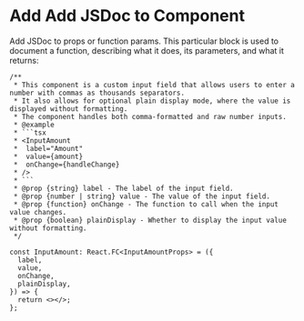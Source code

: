 # Add Add JSDoc to Component

Add JSDoc to props or function params. This particular block is used to document a function, describing what it does, its parameters, and what it returns:

````tsx
/**
 * This component is a custom input field that allows users to enter a number with commas as thousands separators.
 * It also allows for optional plain display mode, where the value is displayed without formatting.
 * The component handles both comma-formatted and raw number inputs.
 * @example
 * ```tsx
 * <InputAmount
 *  label="Amount"
 *  value={amount}
 *  onChange={handleChange}
 * />
 * ```
 * @prop {string} label - The label of the input field.
 * @prop {number | string} value - The value of the input field.
 * @prop {function} onChange - The function to call when the input value changes.
 * @prop {boolean} plainDisplay - Whether to display the input value without formatting.
 */

const InputAmount: React.FC<InputAmountProps> = ({
  label,
  value,
  onChange,
  plainDisplay,
}) => {
  return <></>;
};
````

